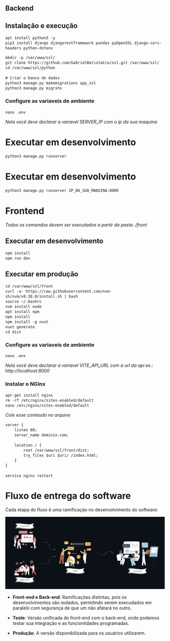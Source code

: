 ## Backend
## Instalação e execução

```
apt install python3 -y
pip3 install django djangorestframework pandas pyOpenSSL django-cors-headers python-dotenv

```

```
mkdir -p /var/www/ssl/
git clone https://github.com/GabrielBatistaCco/ssl.git /var/www/ssl/
cd /var/www/ssl/python

# Criar o banco de dados
python3 manage.py makemigrations app_ssl
python3 manage.py migrate
```

### Configure as variaveis de ambiente
```
nano .env
```
_Nela você deve declarar a variavel SERVER_IP com o ip da sua maquina_

# Executar em desenvolvimento
```
python3 manage.py runserver
```

# Executar em desenvolvimento
```
python3 manage.py runserver IP_DA_SUA_MAQUINA:8000
```

# Frontend 
_Todos os comandos devem ser executados a partir da pasta ./front_
## Executar em desenvolvimento
```
npm install
npm run dev
```

## Executar em produção

```
cd /var/www/ssl/front
curl -o- https://raw.githubusercontent.com/nvm-sh/nvm/v0.38.0/install.sh | bash
source ~/.bashrc
nvm install node
apt install npm
npm install
npm install -g nuxt
nuxt generate
cd dist
```

### Configure as variaveis de ambiente
```
nano .env
```
_Nela você deve declarar a variavel VITE_API_URL com a url da api ex.: http://localhost:8000_



### Instalar o NGinx

```
apt-get install nginx
rm -rf /etc/nginx/sites-enabled/default 
nano /etc/nginx/sites-enabled/default 
```
_Cole esse conteudo no arquivo_

```
server {
    listen 80;
    server_name dominio.com;

    location / {
        root /var/www/ssl/front/dist;
        try_files $uri $uri/ /index.html;
    }
}

service nginx restart
```


# Fluxo de entrega do software

Cada etapa do fluxo é uma ramificação no desenvolvimento do software:

<img src="django/projeto_ssl/images/release-flow.png">

- **Front-end e Back-end**: Ramificações distintas, pois os desenvolvimentos são isolados, permitindo serem execudados em paralelo com segurança de que um não afatará no outro.

- **Teste**: Versão unificada do front-end com o back-end, onde podemos testar sua integração e as funcionlidades programadas.

- **Produção**: A versão disponibilizada para os usuários utilizarem.
